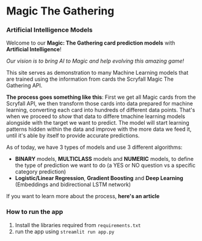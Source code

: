 # Magic The Gathering
### Artificial Intelligence Models

Welcome to our **Magic: The Gathering card prediction models** with **Artificial Intelligence**!

*Our vision is to bring AI to Magic and help evolving this amazing game!*

This site serves as demonstration to many Machine Learning models that are trained using the information from cards the Scryfall Magic The Gathering API.

**The process goes something like this**: First we get all Magic cards from the Scryfall API, we then transform those cards into data prepared for machine learning,
converting each card into hundreds of different data points. That's when we proceed to *show* that data to differe tmachine learning models alongside with the target
we want to predict. The model will start learning patterns hidden within the data and improve with the more data we feed it, until it's able by itself to provide
accurate predictions.

As of today, we have 3 types of models and use 3 different algorithms:
* **BINARY** models, **MULTICLASS** models and **NUMERIC** models, to define the type of prediction we want to do (a YES or NO question vs a specific category prediction)
* **Logistic/Linear Regression**, **Gradient Boosting** and **Deep Learning** (Embeddings and bidirectional LSTM network)

If you want to learn more about the process, **here's an article**

### How to run the app
1. Install the libraries required from `requirements.txt`
2. run the app using `streamlit run app.py`